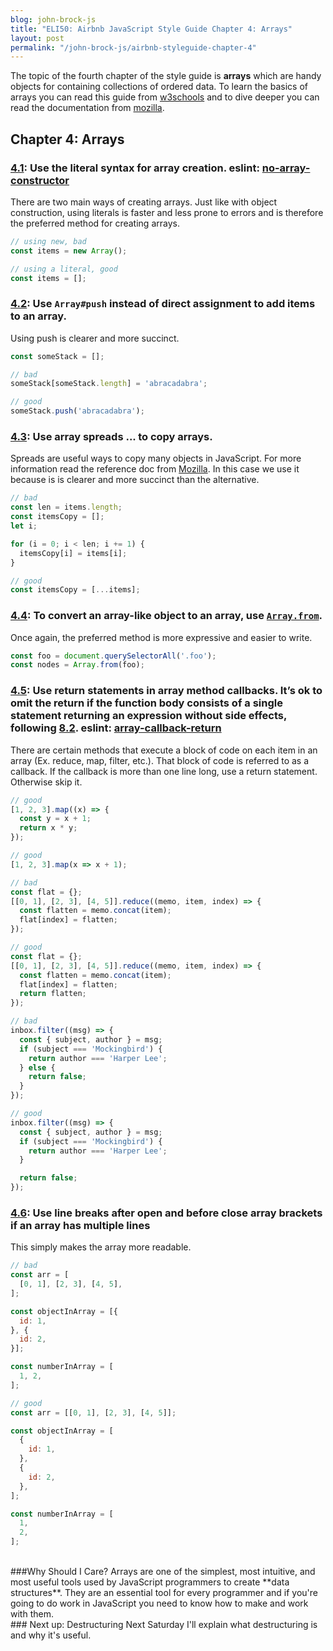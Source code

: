 ```yaml
---
blog: john-brock-js
title: "ELI50: Airbnb JavaScript Style Guide Chapter 4: Arrays"
layout: post
permalink: "/john-brock-js/airbnb-styleguide-chapter-4"
---
```


The topic of the fourth chapter of the style guide is **arrays** which are handy objects for containing collections of ordered data. To learn the basics of arrays you can read this guide from [w3schools][array basics] and to dive deeper you can read the documentation from [mozilla][array documentation].

## Chapter 4: Arrays
### [4.1][4.1]: Use the literal syntax for array creation. eslint: [no-array-constructor][no-array-constructor]
There are two main ways of creating arrays. Just like with object construction, using literals is faster and less prone to errors and is therefore the preferred method for creating arrays.
```javascript
// using new, bad
const items = new Array();

// using a literal, good
const items = [];
```
### [4.2][4.2]: Use `Array#push` instead of direct assignment to add items to an array.
Using push is clearer and more succinct.
```javascript
const someStack = [];

// bad
someStack[someStack.length] = 'abracadabra';

// good
someStack.push('abracadabra');
```
### [4.3][4.3]: Use array spreads ... to copy arrays.
Spreads are useful ways to copy many objects in JavaScript. For more information read the reference doc from [Mozilla][spread operator documentation]. In this case we use it because is is clearer and more succinct than the alternative.
```javascript
// bad
const len = items.length;
const itemsCopy = [];
let i;

for (i = 0; i < len; i += 1) {
  itemsCopy[i] = items[i];
}

// good
const itemsCopy = [...items];
```
### [4.4][4.4]: To convert an array-like object to an array, use [`Array.from`][array from].
Once again, the preferred method is more expressive and easier to write.
```javascript
const foo = document.querySelectorAll('.foo');
const nodes = Array.from(foo);
```
### [4.5][4.5]: Use return statements in array method callbacks. It’s ok to omit the return if the function body consists of a single statement returning an expression without side effects, following [8.2][8.2]. eslint: [array-callback-return][array-callback-return]
There are certain methods that execute a block of code on each item in an array (Ex. reduce, map, filter, etc.). That block of code is referred to as a callback. If the callback is more than one line long, use a return statement. Otherwise skip it.
```javascript
// good
[1, 2, 3].map((x) => {
  const y = x + 1;
  return x * y;
});

// good
[1, 2, 3].map(x => x + 1);

// bad
const flat = {};
[[0, 1], [2, 3], [4, 5]].reduce((memo, item, index) => {
  const flatten = memo.concat(item);
  flat[index] = flatten;
});

// good
const flat = {};
[[0, 1], [2, 3], [4, 5]].reduce((memo, item, index) => {
  const flatten = memo.concat(item);
  flat[index] = flatten;
  return flatten;
});

// bad
inbox.filter((msg) => {
  const { subject, author } = msg;
  if (subject === 'Mockingbird') {
    return author === 'Harper Lee';
  } else {
    return false;
  }
});

// good
inbox.filter((msg) => {
  const { subject, author } = msg;
  if (subject === 'Mockingbird') {
    return author === 'Harper Lee';
  }

  return false;
});
```

### [4.6][4.6]: Use line breaks after open and before close array brackets if an array has multiple lines
This simply makes the array more readable.
```javascript
// bad
const arr = [
  [0, 1], [2, 3], [4, 5],
];

const objectInArray = [{
  id: 1,
}, {
  id: 2,
}];

const numberInArray = [
  1, 2,
];

// good
const arr = [[0, 1], [2, 3], [4, 5]];

const objectInArray = [
  {
    id: 1,
  },
  {
    id: 2,
  },
];

const numberInArray = [
  1,
  2,
];
```

<br>
###Why Should I Care?
Arrays are one of the simplest, most intuitive, and most useful tools used by JavaScript programmers to create **data structures**. They are an essential tool for every programmer and if you're going to do work in JavaScript you need to know how to make and work with them.

<br>
### Next up: Destructuring
Next Saturday I'll explain what destructuring is and why it's useful.

[style guide]: https://github.com/airbnb/javascript#types--primitives
[airbnb]: https://www.airbnb.com/

[array basics]: https://www.w3schools.com/js/js_arrays.asp
[array documentation]: https://developer.mozilla.org/en-US/docs/Web/JavaScript/Reference/Global_Objects/Array
[spread operator documentation]: https://developer.mozilla.org/en-US/docs/Web/JavaScript/Reference/Operators/Spread_operator
[array from]: https://developer.mozilla.org/en/docs/Web/JavaScript/Reference/Global_Objects/Array/from

[4.1]: https://github.com/airbnb/javascript#arrays--literals
[4.2]: https://github.com/airbnb/javascript#arrays--push
[4.3]: https://github.com/airbnb/javascript#es6-array-spreads
[4.4]: https://github.com/airbnb/javascript#arrays--from
[4.5]: https://github.com/airbnb/javascript#arrays--callback-return
[4.6]: https://github.com/airbnb/javascript#arrays--bracket-newline
[8.2]: https://github.com/airbnb/javascript#arrows--implicit-return

[no-array-constructor]: http://eslint.org/docs/rules/no-array-constructor.html
[array-callback-return]:http://eslint.org/docs/rules/array-callback-return